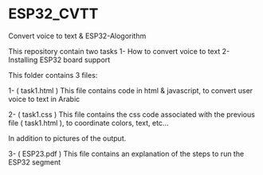 # ESP32_CVTT
Convert voice to text &amp; ESP32-Alogorithm


This repository contain two tasks 
1- How to convert voice to text 
2- Installing ESP32 board support


This folder contains 3 files:

1- ( task1.html ) 
This file contains code in html & javascript, to convert user voice to text in Arabic

2- ( task1.css ) 
 This file contains the css code associated with the previous file ( task1.html ), to coordinate colors, text, etc...

 In addition to pictures of the output.

3- ( ESP23.pdf )
 This file contains an explanation of the steps to run the ESP32 segment
